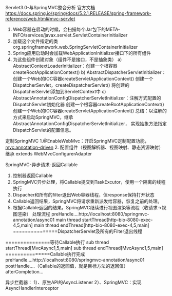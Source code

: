 
Servlet3.0-与SpringMVC整合分析
官方文档
https://docs.spring.io/spring/docs/5.2.1.RELEASE/spring-framework-reference/web.html#mvc-servlet
1.	Web容器在启动的时候，会扫描每个Jar包下的META-INFO/services/javax.servlet.ServletContainerInitializer
2.	加载这个文件指定的类org.springframework.web.SpringServletContainerInitializer
3.	Spring应用启动时会加载WebApplicationInitializer接口下的所有组件
4.	为这些组件创建对象（组件不是接口，不是抽象类）
a)	AbstractContextLoaderInitializer：创建一个根容器createRootApplicationContext()
b)	AbstractDispatcherServletInitializer：
创建一个Web的IOC容器createServletApplicationContext()
创建一个DispatcherServlet，createDispatcherServlet()
将创建的DispatcherServlet添加到ServletContext中
c)	AbstractAnnotationConfigDispatcherServletInitializer：注解方式配置的DispatchServlet初始化器
创建一个根容器createRootApplicationContext()
创建一个Web的IOC容器createServletApplicationContext()
总结：以注解的方式来启动SpringMVC，继承AbstractAnnotationConfigDispatcherServletInitializer，
	实现抽象方法指定DispatchServlet的配置信息。
 
定制SpringMVC
1.@EnableWebMvc：开启SpringMVC定制配置功能，<mvc:annotation-driven>
2.	配置组件（视图解析器、视图映射、静态资源映射）继承
extends WebMvcConfigurerAdapter


SpringMVC-异步请求-返回Callable
1.	控制器返回Callable
2.	SpringMVC异步处理，将Callable提交到TaskExcutor，使用一个隔离的线程执行
3.	Dispacher和所有的filter退出Web容器线程，但response保持打开状态
4.	Callable返回结果，SpringMVC将请求重新派发给容器，恢复之前的处理。
5.	根据Callable返回的结果。SpringMVC继续进行视图渲染等流程（收请求->视图渲染）
处理流程
preHandle....http://localhost:8080/springmvc-annotation/async01
main thread startThread[http-bio-8080-exec-4,5,main]
main thread endThread[http-bio-8080-exec-4,5,main]
===============DispatcherServlet及所有的Filter退出线程
		
===============等待Callable执行
sub thread startThread[MvcAsync1,5,main]
sub thread endThread[MvcAsync1,5,main]
===============Callable执行完成
preHandle....http://localhost:8080/springmvc-annotation/async01
postHandle....（Callable的返回值，就是目标方法的返回值）
afterCompletion...

异步拦截器：
1）、原生API的AsyncListener
	2）、SpringMVC：实现AsyncHandlerInterceptor
